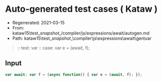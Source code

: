 # Auto-generated test cases ( Kataw )
- Regenerated: 2021-03-15
- From: kataw15\test\__snapshot__/compiler/js/expressions/await/autogen.md
- Path: kataw15\test\__snapshot__\compiler\js\expressions\await\gen\var
> :: test: var
> :: case: var e = (await, f);
## Input

`````js
var await; var f = (async function() { var e = (await, f); });
`````
